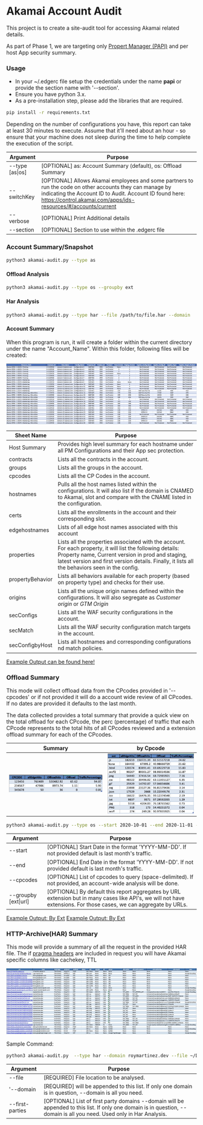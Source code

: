 

# Akamai Account Audit #

This project is to create a site-audit tool for accessing Akamai related details. 

As part of Phase 1, we are targeting only [Propert Manager (PAPI)](https://developer.akamai.com/api/luna/papi/overview.html) and per host App security summary.

### Usage ###

- In your ~/.edgerc file setup the credentials under the name __papi__ or provide the section name with '--section'.
- Ensure you have python 3.x. 
- As a pre-installation step, please add the libraries that are required.
```bash
pip install -r requirements.txt
```

Depending on the number of configurations you have, this report can take at least 30 minutes to execute. Assume that it'll need about an hour - so ensure that your machine does not sleep during the time to help complete the execution of the script.


|Argument| Purpose|
|---------|--------|
| --type [as\|os] |  [OPTIONAL] as: Account Summary (default), os: Offload Summary |
| --switchKey |  [OPTIONAL] Allows Akamai employees and some partners to run the code on other accounts they can manage by indicating the Account ID to Audit. Account ID found here: https://control.akamai.com/apps/ids-resources/#/accounts/current |
| --verbose |  [OPTIONAL] Print Additional details |
| --section |  [OPTIONAL] Section to use within the .edgerc file  |


### Account Summary/Snapshot
```bash
python3 akamai-audit.py --type as
```

#### Offload Analysis
```bash
python3 akamai-audit.py --type os --groupby ext

```
#### Har Analysis
```bash
python3 akamai-audit.py --type har --file /path/to/file.har --domain
```

#### Account Summary

When this program is run, it will create a folder within the current directory under the name "Account_Name". Within this folder, following files will be created:

![](Media/HostSummary.jpg)



|Sheet Name| Purpose|
|---------|--------|
| Host Summary | Provides high level summary for each hostname under all PM Configurations and their App sec protection. |
| contracts | Lists all the contracts in the account. |
| groups | Lists all the groups in the account. |
| cpcodes | Lists all the CP Codes in the account. |
| hostnames | Pulls all the host names listed within the configurations. It will also list if the domain is CNAMED to Akamai, slot and compare with the CNAME listed in the configuration. |
| certs | Lists all the enrollments in the account and their corresponding slot. |
| edgehostnames| Lists of all edge host names associated with this account |
| properties | Lists all the properties associated with the account. For each property, it will list the following details: Property name, Current version in prod and staging, latest version and first version details. Finally, it lists all the behaviors seen in the config. |
| propertyBehavior | Lists all behaviors available for each property (based on property type) and checks for their use.|
| origins | Lists all the unique origin names defined within the configurations. It will also segregate as *Customer origin* or *GTM Origin* |
| secConfigs | Lists all the WAF security configurations in the account. |
| secMatch | Lists all the WAF security configuration match targets in the account. |
| secConfigbyHost | Lists all hostnames and corresponding configurations nd match policies. |

[Example Output can be found here!](Examples/Account-Summary.xlsx)

### Offload Summary

This mode will collect offload data from the CPcodes provided in '--cpcodes' or if not provided it will do a account wide review of all CPcodes. If no dates are provided it defaults to the last month. 

The data collected provides a total summary that provide a quick view on the total offload for each CPcode, the perc (percentage) of traffic that each CPcode represents to the total hits of all CPcodes reviewed and a extension offload summary for each of the CPcodes.

|Summary| by Cpcode|
|---------|--------|
| ![](Media/CPcodeAccountSummary.jpg) |  ![](Media/CPcodeExtSummary.jpg) |


```bash
python3 akamai-audit.py --type os --start 2020-10-01 --end 2020-11-01 --cpcodes 123456 234567 345678
```

|Argument| Purpose|
|---------|--------|
| --start|  [OPTIONAL] Start Date in the format 'YYYY-MM-DD'. If not provided default is last month's traffic. |
| --end |  [OPTIONAL] End Date in the format 'YYYY-MM-DD'. If not provided default is last month's traffic. |
| --cpcodes |  [OPTIONAL] List of cpcodes to query (space-delimited). If not provided, an account-wide analysis will be done. |
| --groupby [ext\|url] |  [OPTIONAL] By default this report aggregates by URL extension but in many cases like API's, we will not have extensions. For those cases, we can aggregate by URLs.|

[Example Output: By Ext](Examples/Offload-Summary-by-Extension.xlsx)
[Example Output: By Ext](Examples/Offload-Summary-by-URL.xlsx)


### HTTP-Archive(HAR) Summary

This mode will provide a summary of all the request in the provided HAR file. The if [pragma headers](https://community.akamai.com/customers/s/article/Using-Akamai-Pragma-headers-to-investigate-or-troubleshoot-Akamai-content-delivery?language=en_US) are included in request you will have Akamai specific columns like cachekey, TTL

![](Media/HAR-table.jpg)

Sample Command:
```bash
python3 akamai-audit.py  --type har --domain roymartinez.dev --file ~/Desktop/roymartinez.dev.har 
```

|Argument| Purpose|
|---------|--------|
| --file|  [REQUIRED] File location to be analysed. |
| '--domain |  [REQUIRED] will be appended to this list. If only one domain is in question, --domain is all you need. |
| --first-parties |  [OPTIONAL] List of first party domains --domain will be appended to this list. If only one domain is in question, --domain is all you need. Used only in Har Analysis. |
